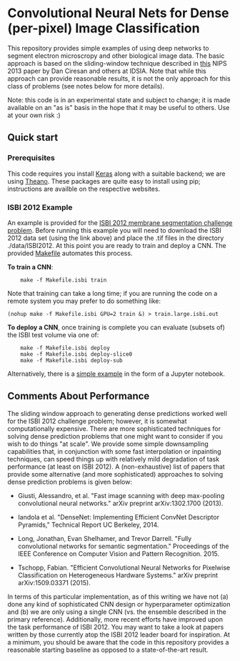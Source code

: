 # Convolutional Neural Nets for Dense (per-pixel) Image Classification
This repository provides simple examples of using deep networks to segment electron microscropy and other biological image data.  The basic approach is based on the sliding-window technique described in [this](http://papers.nips.cc/paper/4741-deep-neural-networks-segment-neuronal-membranes-in-electron-microscopy-images) NIPS 2013 paper by Dan Ciresan and others at IDSIA.  Note that while this approach can provide reasonable results, it is not the only approach for this class of problems (see notes below for more details).

Note: this code is in an experimental state and subject to change; it is made available on an "as is" basis in the hope that it may be useful to others.  Use at your own risk :)


## Quick start

### Prerequisites

This code requires you install [Keras](http://keras.io/) along with a suitable backend; we are using [Theano](http://deeplearning.net/software/theano/).  These packages are quite easy to install using pip; instructions are availble on the respective websites.


### ISBI 2012 Example

An example is provided for the [ISBI 2012 membrane segmentation challenge problem](http://brainiac2.mit.edu/isbi_challenge/).  Before running this example you will need to download the ISBI 2012 data set (using the link above) and place the .tif files in the directory ./data/ISBI2012. At this point you are ready to train and deploy a CNN.  The provided [Makefile](./Makefile) automates this process.

**To train a CNN**:
```
    make -f Makefile.isbi train
```

Note that training can take a long time; if you are running the code on a remote system you may prefer to do something like:
```
(nohup make -f Makefile.isbi GPU=2 train &) > train.large.isbi.out
```

**To deploy a CNN**, once training is complete you can evaluate (subsets of) the ISBI test volume via one of:
```
    make -f Makefile.isbi deploy 
    make -f Makefile.isbi deploy-slice0
    make -f Makefile.isbi deploy-sub
```

Alternatively, there is a [simple example](./examples/isbi2012_deploy.ipynb) in the form of a Jupyter notebook.


## Comments About Performance
The sliding window approach to generating dense predictions worked well for the ISBI 2012 challenge problem; however, it is somewhat computationally expensive.  There are more sophisticated techniques for solving dense prediction problems that one might want to consider if you wish to do things "at scale".  We provide some simple downsampling capabilities that, in conjunction with some fast interpolation or inpainting techniques, can speed things up with relatively mild degradation of task performance (at least on ISBI 2012).  A (non-exhaustive) list of papers that provide some alternative (and more sophisticated) approaches to solving dense prediction problems is given below:


- Giusti, Alessandro, et al. "Fast image scanning with deep max-pooling convolutional neural networks." arXiv preprint arXiv:1302.1700 (2013).

- Iandola et al. "DenseNet: Implementing Efficient ConvNet Descriptor Pyramids," Technical Report UC Berkeley, 2014.

- Long, Jonathan, Evan Shelhamer, and Trevor Darrell. "Fully convolutional networks for semantic segmentation." Proceedings of the IEEE Conference on Computer Vision and Pattern Recognition. 2015.

- Tschopp, Fabian. "Efficient Convolutional Neural Networks for Pixelwise Classification on Heterogeneous Hardware Systems." arXiv preprint arXiv:1509.03371 (2015).

In terms of this particular implementation, as of this writing we have not (a) done any kind of sophisticated CNN design or hyperparameter optimization and (b) we are only using a single CNN (vs. the ensemble described in the primary reference).  Additionally, more recent efforts have improved upon the task performance of ISBI 2012.   You may want to take a look at papers written by those currently atop the ISBI 2012 leader board for inspiration.   At a minimum, you should be aware that the code in this repository provides a reasonable starting baseline as opposed to a state-of-the-art result.
